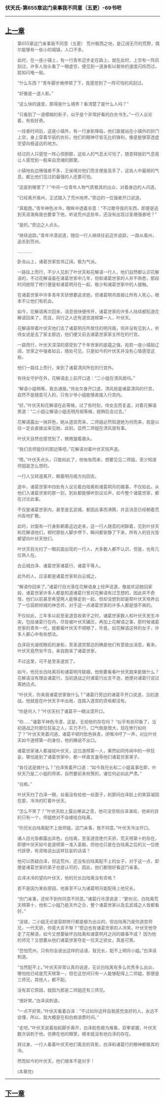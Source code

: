 ### 伏天氏-第655章这门亲事我不同意（五更）-69书吧

--------
[上一章](./c856ff0c79d26a738a6ca3b8d02de9ee.md)
--------


>
>
>
>第655章这门亲事我不同意（五更）
>荒州极西之地，是辽阔无尽的荒野，偶尔能够有一些小的城镇，人口不多。
>
>此时，在一座小镇上，有一行青年迈步走在路上，就在此时，上空有一阵风刮过，许多人抬头看了一眼虚空，便见到一道身影以极快的速度闪烁而过，犹如闪电一般。
>
>“什么东西？”青年脚步微停顿了下，竟感觉到了一阵可怕的风刮过。
>
>“好像是一道人影。”
>
>“这么快的速度，那得是什么境界？看清楚了是什么人吗？”
>
>“只看到了一道模糊的影子，似乎是个非常好看的白衣书生。”一行人议论着，有些好奇。
>
>一炷香时间后，这座小镇外，有一行身影降临，他们直接站在小镇外的拱门上空，身上穿着华丽的衣衫，他们的眼神尽皆无比的锋利，像是能够穿透虚空望向极遥远的地方。
>
>经过的人只感觉一阵心惊胆颤，这些人的气息太可怕了，随意释放的气息竟让人感觉到一股来自灵魂的颤栗。
>
>小镇地处边陲强者不多，王侯境对他们而言便是高手了，这些人中最弱的气息，都比他们见过的最强的人还要可怕。
>
>“这是到哪里了？”中间一位青年人物气质极其的出众，对着身边的人问道。
>
>“已经离开禹州，正式踏入了荒州地界。”旁边的一位强者开口说道。
>
>“真能跑。”青年神色冰冷，眼眸中透着杀意：“不过敢夺我的东西，即便是逃到天涯海角我也要拿下他，听说荒州这些年，还没有出现过圣境强者吧？”
>
>“是的。”旁边之人点头。
>
>“继续追踪。”青年冷漠说道，随后一行人继续往前迈步追踪，一路从禹州，追杀到荒州。
>
>…………
>
>卧龙山上，诸葛世家宏伟辽阔，极为气派。
>
>一路往上而行，不少人见到了叶伏天和花解语一行人，他们自然都认识花解语的，不过花解语虽在诸葛世家中几年，但和诸葛世家的人并不熟悉，那段时间她除了修行便是和诸葛明月在一起，极少和诸葛世家中的人接触。
>
>在诸葛世家中许多青年天骄想要追求她，但诸葛明月直接让所有人死心，根本不让他们有机会。
>
>如今，花解语再次回来，消息很快便传开，诸葛世家的许多人陆续都知道花解语回来了，而且，同行之人还有道宫道榜第一人，叶伏天。
>
>花解语带着叶伏天他们去了诸葛明月所居住的明月阁，但并没有见到人，听侍女说是去了家主那边，他们便又前去诸葛世家家主所在的行宫。
>
>一路而行，叶伏天深深的感受到了千年世家的底蕴之强，宛若一座小城般辽阔，世家之中强者如云，随处可见，只是如今的叶伏天并没有心情感受这些。
>
>他们一路往上而行，来到了诸葛清风所在的行宫外。
>
>有侍女守护在外，花解语走上前开口道：“二小姐在清风居吗。”
>
>“解语小姐稍等，我去通报。”侍女欠身开口道，清风居是诸葛清风的行宫，自然不是随意可入的，只有少爷小姐能够直接入行宫内。
>
>“好。”叶伏天和花解语在此等候，过了些时刻，侍女去而复返，对着花解语笑道：“二小姐让解语小姐去明月阁等候，她稍后会过去。”
>
>花解语露出一抹异色，她从道宫而来，二师姐必然知道她为何而来，若是以往一定会直接出来见她，此刻，显然二师姐在清风居有事。
>
>叶伏天自然也感觉到了，微微皱着眉头。
>
>“我们去师姐住的那边等吧。”花解语对着叶伏天轻声道。
>
>“嗯。”叶伏天点头，只能如此了，他匆匆而来，想要见见二师姐，至少知道师姐是怎么想的。
>
>一行人又转道离开，朝着明月阁方向回去。
>
>途中，诸葛世家中四处有人议论着白陆离和诸葛明月的婚事，不仅如此，从他们入诸葛世家的那一刻，到处都能够听到议论声，如今整个诸葛世家，都在讨论此事。
>
>不仅是诸葛世家内，甚至是玄武城，都因此事而沸腾，并且消息已经朝着荒州各地扩散。
>
>此时，对面有一行身影朝着这边走来，这一行人随意的闲聊着，见到叶伏天和花解语他们，顿时那些人脚步停下，瞬间都安静了下来，所有人的目光皆都望向叶伏天他们。
>
>叶伏天目光扫了一眼前面出现的一行人，大多数人都不认识，但是，也有几位熟人在。
>
>白云城白泽、诸葛世家诸葛行、诸葛平等人。
>
>此外的人，应该都是诸葛世家和白云城之。
>
>“解语你回来了。”诸葛行目光落在花解语身上轻声说道，像是欢迎她回家般，诸葛世家许多人都是知道诸葛行曾对花解语有过念想的，因此并不奇怪，他们以前甚至希望两人能够走到一起，但却没想到却是帮叶伏天培养出了一位容颜倾城的神念师，对于这一点诸葛世家的许多人都是很不爽的。
>
>不仅如此，三年多以前至圣道宫收弟子之时，诸葛世家数人和叶伏天发生冲突，包括诸葛行在内，尽皆被叶伏天碾压，再加上花解语之事，那时候诸葛世家的青年一代，就都看叶伏天不顺眼了，毕竟，如花解语这样的女子，许多人都心中有些想法。
>
>白泽目光凝视眼前的身影，至圣道宫那边的确是他们有意放出消息，看来，叶伏天竟然坐不住，亲自跑来了诸葛世家。
>
>不过这里，可不是至圣道宫了。
>
>如今，他兄长白陆离将和诸葛明月联姻，他倒要看看叶伏天跑来能做什么？
>花解语没有理会诸葛行，当初道战之时诸葛行出言不逊，她便对诸葛行说过离她远点。
>
>“叶伏天，你来我诸葛世家做什么？”诸葛行旁边的诸葛平开口说道，当初道战，他就是在叶伏天手中出局，连踏入道宫的资格都没有。
>
>“你是何人？”叶伏天扫了诸葛平一眼淡漠开口。
>
>“你……”诸葛平神色冷漠，这是，无视他的存在吗？
>“似乎有些印象了，当初道战之时那位狂妄之人，实力不行，口气倒是很大，现在修行如何了？”叶伏天笑着问道，诸葛平顿时脸色铁青，闭嘴冷哼了一声，对比叶伏天如今道榜第一的身份，他的确说不出口。
>
>诸葛世家诸人都凝视叶伏天，这位道榜第一人，果然如同传闻中的一样狂妄，哪怕是到了诸葛世家中，都一样直言羞辱他们诸葛世家弟子。
>
>“各位这是做什么？”白泽笑着开口道：“如今我兄长和二小姐喜事在即，叶伏天乃是二小姐的师弟，自然要前来祝贺的，诸位何必如此严肃。”
>
>“白痴。”
>
>叶伏天扫了白泽一眼，丝毫没有给他一丝面子，刹那间白泽脸上的笑容凝固在那，冷冷的盯着叶伏天。
>
>“怎么不笑了？”叶伏天脸上露出嘲讽之意，他可没空陪白泽演戏，他来的目的只有一个，师姐绝对不会嫁给白陆离。
>
>“你兄长白陆离配不上我师姐，这门亲事，我不同意。”叶伏天冷淡开口。
>
>诸人目光皆都露出异色，白陆离，至圣道宫绝代天骄，荒天榜第十的存在，即便叶伏天如今是道榜第一准入圣殿，但他也只是在白陆离之后的又一位绝代妖孽，有资格说出这样狂妄的话语？
>
>他可以质疑白泽，但这荒州，还没有白陆离配不上的女子，对于这一点，即便是诸葛世家的弟子也是认可的，因此，他们都很好看这门亲事。
>
>白泽冰冷的望向叶伏天，他的兄长白陆离没有资格？
>
>若不是因为某些原因，他甚至不认为诸葛明月能配得上他兄长。
>
>“你门亲事，还轮不到你同意不同意。”诸葛行冷漠说道：“更何况，白陆离荒天榜第十，他和二小姐乃是天作之合，整个诸葛世家以及玄武城之人皆都看好。”
>
>“没错，二小姐无论是容颜修行都是极为出众的，但白陆离乃是你道宫师兄，一代天骄，你竟大言不惭？”旁边也有诸葛世家的人冷笑，叶伏天他夺走了花解语，如今又想要破坏白陆离和诸葛明月之间的婚事不成？
>因为他的师兄？又想要从他们诸葛世家夺走一位天之骄女，真是可笑。
>
>“恐怕荒州，只有你会说出这样的话语，我兄长，配不上明月小姐。”白泽讽刺道。
>
>“当然配不上。”叶伏天非常认真的说道，无论白陆离有多么优秀多么出众，哪怕他已经是荒天榜第一，但在这世间只有一人能够配得上二师姐，那便是三师兄，其他人，都不配。
>
>没有其它原因，就因为那是二师姐还有三师兄。
>
>“很好笑。”白泽讽刺道。
>
>“一点不好笑。”叶伏天看着白泽：“不过如你这样自我感觉良好的人，永远不会懂，所以，我大概是在和白痴浪费时间。”
>
>“走吧。”叶伏天说着抬起脚步离开，白泽脸色极为难看，双拳紧握，叶伏天数次讽刺于他，仿佛在他的眼里，根本就没有他白泽的存在。
>
>转过身，一行人看着叶伏天他们离去的背影，白泽和诸葛行的眼神都极其的冷。
>
>然而如今的叶伏天，他们根本不是对手！
>
>(本章完)
>
>

--------
[下一章](./d788863d43ec5fcc2c739c14bf7bb3ab.md)
--------
